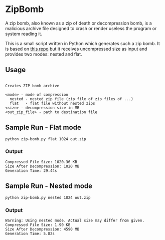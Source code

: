 # ZipBomb

A zip bomb, also known as a zip of death or decompression bomb, is a malicious archive file designed to crash or render useless the program or system reading it.

This is a small script written in Python which generates such a zip bomb. It is based on [this repo](https://github.com/abdulfatir/ZipBomb) but it receives uncompressed size as input and provides two modes: nested and flat.

## Usage
```Usage: zip-bomb.py <mode> <size> <out_zip_file>

Creates ZIP bomb archive

<mode> - mode of compression
  nested - nested zip file (zip file of zip files of ...)
  flat   - flat file without nested zips
<size> - decompression size in MB
<out_zip_file> - path to destination file
```

## Sample Run - Flat mode 

`python zip-bomb.py flat 1024 out.zip`

### Output
```
Compressed File Size: 1020.36 KB
Size After Decompression: 1020 MB
Generation Time: 29.44s
```

## Sample Run - Nested mode 

`python zip-bomb.py nested 1024 out.zip`

### Output
```
Warning: Using nested mode. Actual size may differ from given.
Compressed File Size: 1.90 KB
Size After Decompression: 4590 MB
Generation Time: 5.82s
```



